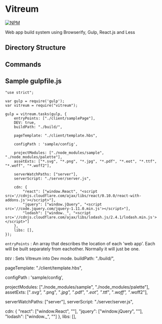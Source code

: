 # Vitreum
[![NPM](https://nodei.co/npm/vitreum.png)](https://nodei.co/npm/vitreum/)


Web app build system using Browserify, Gulp, React.js and Less



## Directory Structure


## Commands


## Sample gulpfile.js
```
"use strict";

var gulp = require('gulp');
var vitreum = require("vitreum");

gulp = vitreum.tasks(gulp, {
	entryPoints: ["./client/samplePage"],
	DEV: true,
	buildPath: "./build/",

	pageTemplate: "./client/template.hbs",

	configPath : 'sample/config',

	projectModules: ["./node_modules/sample", "./node_modules/palette"],
	assetExts: ["*.svg", "*.png", "*.jpg", "*.pdf", "*.eot", "*.ttf", "*.woff", "*.woff2"],

	serverWatchPaths: ["server"],
	serverScript: "./server/server.js",

	cdn: {
		"react": ["window.React", "<script src='//cdnjs.cloudflare.com/ajax/libs/react/0.10.0/react-with-addons.js'></script>"],
		"jquery": ["window.jQuery", "<script src='//code.jquery.com/jquery-1.11.0.min.js'></script>"],
		"lodash": ["window._", "<script src='//cdnjs.cloudflare.com/ajax/libs/lodash.js/2.4.1/lodash.min.js'></script>"]
	},
	libs: [],
});
```

`entryPoints` : An array that describes the location of each 'web app'. Each will be built separately from eachother. Normally it will just be one.

`DEV` : Sets Vitreum into Dev mode.
buildPath: "./build/",

pageTemplate: "./client/template.hbs",

configPath : 'sample/config',

projectModules: ["./node_modules/sample", "./node_modules/palette"],
assetExts: ["*.svg", "*.png", "*.jpg", "*.pdf", "*.eot", "*.ttf", "*.woff", "*.woff2"],

serverWatchPaths: ["server"],
serverScript: "./server/server.js",

cdn: {
	"react": ["window.React", "<script src='//cdnjs.cloudflare.com/ajax/libs/react/0.10.0/react-with-addons.js'></script>"],
	"jquery": ["window.jQuery", "<script src='//code.jquery.com/jquery-1.11.0.min.js'></script>"],
	"lodash": ["window._", "<script src='//cdnjs.cloudflare.com/ajax/libs/lodash.js/2.4.1/lodash.min.js'></script>"]
},
libs: [],
